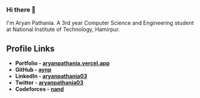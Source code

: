 ### Hi there 👋

I'm Aryan Pathania. A 3rd year Computer Science and Engineering student at National Institute of Technology, Hamirpur.

## Profile Links

-   **Portfolio - [aryanpathania.vercel.app](https://aryanpathania.vercel.app)**
-   **GitHub - [aynp](https://github.com/aynp)**
-   **LinkedIn - [aryanpathania03](https://www.linkedin.com/in/aryanpathania03)**
-   **Twitter - [aryanpathania03](https://twitter.com/aryanpathania03)**
-   **Codeforces - [nand](https://codeforces.com/profile/nand)**

<!--
**aynp/aynp** is a ✨ _special_ ✨ repository because its `README.md` (this file) appears on your GitHub profile.

Here are some ideas to get you started:

- 🔭 I’m currently working on ...
- 🌱 I’m currently learning ...
- 👯 I’m looking to collaborate on ...
- 🤔 I’m looking for help with ...
- 💬 Ask me about ...
- 📫 How to reach me: ...
- 😄 Pronouns: ...
- ⚡ Fun fact: ...
-->

